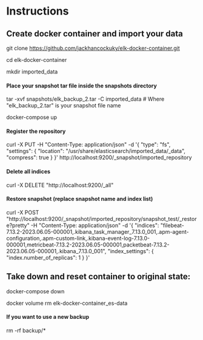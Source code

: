 # Instructions

## Create docker container and import your data

git clone https://github.com/jackhancockuky/elk-docker-container.git

cd elk-docker-container

mkdir imported_data

#### Place your snapshot tar file inside the snapshots directory

tar -xvf snapshots/elk_backup_2.tar -C imported_data # Where "elk_backup_2.tar" is your snapshot file name

docker-compose up

#### Register the repository
curl -X PUT -H "Content-Type: application/json" -d '{
  "type": "fs",
  "settings": {
    "location": "/usr/share/elasticsearch/imported_data/_data",
    "compress": true
  }
}' http://localhost:9200/_snapshot/imported_repository

#### Delete all indices
curl -X DELETE "http://localhost:9200/_all"

#### Restore snapshot (replace snapshot name and index list)
curl -X POST "http://localhost:9200/_snapshot/imported_repository/snapshot_test/_restore?pretty" -H "Content-Type: application/json" -d '{
  "indices": "filebeat-7.13.2-2023.06.05-000001,.kibana_task_manager_7.13.0_001,.apm-agent-configuration,.apm-custom-link,.kibana-event-log-7.13.0-000001,metricbeat-7.13.2-2023.06.05-000001,packetbeat-7.13.2-2023.06.05-000001,.kibana_7.13.0_001",
  "index_settings": {
    "index.number_of_replicas": 1
  }
}'

## Take down and reset container to original state:

docker-compose down

docker volume rm elk-docker-container_es-data

#### If you want to use a new backup
rm -rf backup/* 
